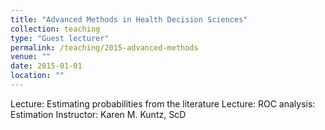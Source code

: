 ```yaml
---
title: "Advanced Methods in Health Decision Sciences"
collection: teaching
type: "Guest lecturer"
permalink: /teaching/2015-advanced-methods
venue: ""
date: 2015-01-01
location: ""
---
```

Lecture: Estimating probabilities from the literature
Lecture: ROC analysis: Estimation
Instructor: Karen M. Kuntz, ScD
